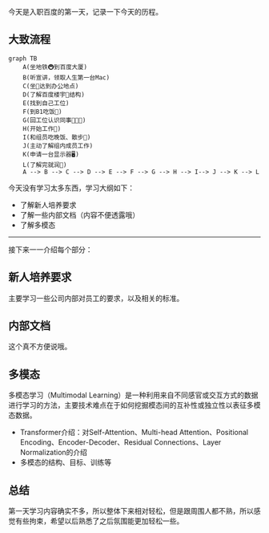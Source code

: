 今天是入职百度的第一天，记录一下今天的历程。

## 大致流程

```mermaid
graph TB
    A(坐地铁🚇到百度大厦)
    B(听宣讲，领取人生第一台Mac)
    C(坐🚌达到办公地点)
    D(了解百度楼宇🏢结构)
    E(找到自己工位)
    F(到B1吃饭🍚)
    G(回工位认识同事🧑‍🤝‍🧑)
    H(开始工作💼)
    I(和组员吃晚饭、散步🚶)
    J(主动了解组内成员工作)
    K(申请一台显示器🖥️)
    L(了解完就润🏃)
    A --> B --> C --> D --> E --> F --> G --> H --> I--> J --> K --> L
```

今天没有学习太多东西，学习大纲如下：
- 了解新人培养要求
- 了解一些内部文档（内容不便透露哦）
- 了解多模态

---
接下来一一介绍每个部分：

## 新人培养要求
主要学习一些公司内部对员工的要求，以及相关的标准。

## 内部文档
这个真不方便说哦。

## 多模态
多模态学习（Multimodal Learning）是一种利用来自不同感官或交互方式的数据进行学习的方法，主要技术难点在于如何挖掘模态间的互补性或独立性以表征多模态数据。
- Transformer介绍：对Self-Attention、Multi-head Attention、Positional Encoding、Encoder-Decoder、Residual Connections、Layer Normalization的介绍
- 多模态的结构、目标、训练等

## 总结
第一天学习内容确实不多，所以整体下来相对轻松，但是跟周围人都不熟，所以感觉有些拘束，希望以后熟悉了之后氛围能更加轻松一些。

<!-- ##{"timestamp":1729690031}## -->